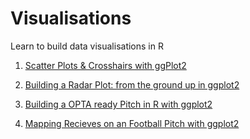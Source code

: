 # Visualisations

Learn to build data visualisations in R

1. [Scatter Plots & Crosshairs with ggPlot2](https://github.com/FCrSTATS/Visualisations/blob/master/1.ScatterPlots%26CrossHairs.md)

2. [Building a Radar Plot: from the ground up in ggplot2](https://github.com/FCrSTATS/Visualisations/blob/master/2.BuildingARadar.md)

3. [Building a OPTA ready Pitch in R with ggplot2](https://github.com/FCrSTATS/Visualisations/blob/master/3.CreateAPitch.md)

4. [Mapping Recieves on an Football Pitch with ggplot2](https://github.com/FCrSTATS/Visualisations/blob/master/4.MappingRecieves.md)
